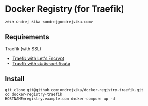 # Docker Registry (for Traefik)

    2019 Ondrej Sika <ondrej@ondrejsika.com>

## Requirements

Traefik (with SSL)

- [Traefik with Let's Encrypt](https://github.com/ondrejsika/traefik-le)
- [Traefik with static certificate](https://github.com/ondrejsika/traefik-ssl)

## Install

```
git clone git@github.com:ondrejsika/docker-registry-traefik.git
cd docker-registry-traefik
HOSTNAME=registry.example.com docker-compose up -d
```